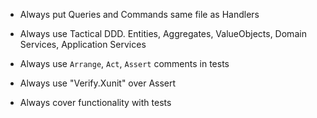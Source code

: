 - Always put Queries and Commands same file as Handlers

- Always use Tactical DDD. Entities, Aggregates, ValueObjects, Domain Services, Application Services

- Always use `Arrange`, `Act`, `Assert` comments in tests
- Always use "Verify.Xunit" over Assert
- Always cover functionality with tests